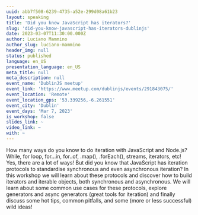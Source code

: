 ```yaml
---
uuid: abb7f508-6239-4735-a52e-299d08a61b23
layout: speaking
title: 'Did you know JavaScript has iterators?'
slug: 'did-you-know-javascript-has-iterators-dublinjs'
date: 2023-03-07T11:30:00.000Z
author: Luciano Mammino
author_slug: luciano-mammino
header_img: null
status: published
language: en_US
presentation_language: en_US
meta_title: null
meta_description: null
event_name: 'DublinJS meetup'
event_link: 'https://www.meetup.com/dublinjs/events/291843075/'
event_location: 'Remote'
event_location_gps: '53.339256,-6.261551'
event_city: 'Dublin'
event_days: 'Mar 7, 2023'
is_workshop: false
slides_link: ~
video_link: ~
with: ~
---
```


How many ways do you know to do iteration with JavaScript and Node.js? While, for loop, for…in, for..of, .map(), .forEach(), streams, iterators, etc! Yes, there are a lot of ways! But did you know that JavaScript has iteration protocols to standardise synchronous and even asynchronous iteration? In this workshop we will learn about these protocols and discover how to build iterators and iterable objects, both synchronous and asynchronous. We will learn about some common use cases for these protocols, explore generators and async generators (great tools for iteration) and finally discuss some hot tips, common pitfalls, and some (more or less successful) wild ideas!
